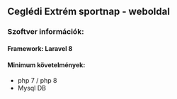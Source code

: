## Ceglédi Extrém sportnap - weboldal

### Szoftver információk:

#### Framework: Laravel 8
#### Minimum követelmények:
- php 7 / php 8
- Mysql DB



